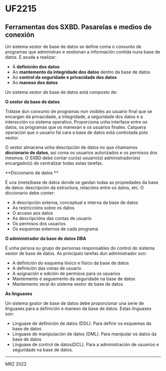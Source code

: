 # UF2215

## Ferramentas dos SXBD. Pasarelas e medios de conexión

Un sistema xestor de base de datos se define coma o conxunto de programas que administran e xestionan a información contida nuna base de datos. E axuda a realizar:

- Á **definición dos datos**
- Ao **mantemento da integridade dos datos** dentro da base de datos
- Ao **control da seguridade e privacidade dos datos**
- Ao **manexo dos datos**


Un sistema xestor de base de datos está composto de:

**O xestor da base de datos**

Trátase dun conxunto de programas non visibles ao usuario final que se encargan da privacidade, a integridade, a seguridade dos datos e a interacción co sistema operativo. Proporciona unha interface entre os datos, os programas que os manexan e os usuarios finales.
Calquera operación que o usuario fai cara a base de datos está controlada polo xestor.

O xestor almacena unha descripción de datos no que chamamos **diccionario de datos**, así coma os usuarios autorizados e os permisos dos mesmoa.
O SXBD debe contar cun(s) usuario(s) administrador(es) encargado(s) de centralizar todas estas tarefas.

**Diccionario de datos **

É una (meta)base de datos donde se gardan todas as propiedades da base de datos: descripción da estructura, relacións entre os datos, etc.
O diccionario debe conter:

- A descripción externa, conceptual e interna da base de datos
- As restriccións sobre os datos
- O acceso aos datos
- As descripcións das contas de usuario
- Os permisos dos usuarios
- Os esquemas externos de cada programa


**O administrador da base de datos DBA**

É unha persoa ou grupo de personas responsables do control do sistema xestor de base de datos.
As principais tarefas dun administrador son:

- A definición do esquema lóxico e físico da base de datos
- A definición das vistas de usuario
- A asignación e edición de permisos para os usuarios
- Mantemento e seguemento da seguridade na base de datos
- Mantemento xeral do sistema xestor de base de datos


**As linguaxes**

Un sistema gxstor de base de datos debe proporcionar una serie de linguaxes para a definición e manexo da base de datos. Estas linguaxes son:

- Linguaxe de definición de datos (DDL). Para definir os esquemas da base de datos
- Linguaxe de manipulación de datos (DML). Para manipular os datos da base de datos
- Linguaxe de control de datos(DCL). Para a administración de usuarios e seguridade na base de datos.

---

MRZ 2022